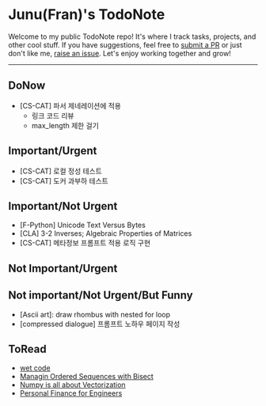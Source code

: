 # Junu(Fran)'s TodoNote
Welcome to my public TodoNote repo! It's where I track tasks, projects, and other cool stuff.
If you have suggestions, feel free to [submit a PR](https://github.com/junuMoon/TodoNote/pulls) or just don't like me, [raise an issue](https://github.com/junuMoon/TodoNote/issues).
Let's enjoy working together and grow!

---

## DoNow
- [CS-CAT] 파서 제네레이션에 적용
    - 링크 코드 리뷰
    - max_length 제한 걸기

## Important/Urgent
- [CS-CAT] 로컬 정성 테스트
- [CS-CAT] 도커 과부하 테스트

## Important/Not Urgent
- [F-Python] Unicode Text Versus Bytes
- [CLA] 3-2 Inverses; Algebraic Properties of Matrices
- [CS-CAT] 메타정보 프롬프트 적용 로직 구현

## Not Important/Urgent

## Not important/Not Urgent/But Funny
- [Ascii art]: draw rhombus with nested for loop
- [compressed dialogue] 프롬프트 노하우 페이지 작성

## ToRead
- [wet code](https://www.deconstructconf.com/2019/dan-abramov-the-wet-codebase)
- [Managin Ordered Sequences with Bisect](https://www.fluentpython.com/extra/ordered-sequences-with-bisect/)
- [Numpy is all about Vectorization](https://www.labri.fr/perso/nrougier/from-python-to-numpy/)
- [Personal Finance for Engineers](https://news.hada.io/topic?id=9431&utm_source=slack&utm_medium=bot&utm_campaign=T03DX7FH9DK)
